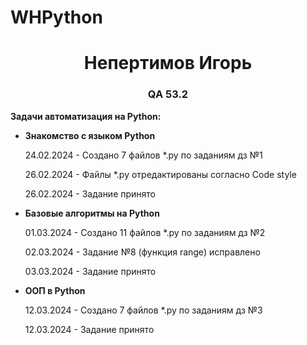# WHPython

<h1 align="center">Непертимов Игорь</a> 
<h3 align="center">QA 53.2</h3>
<p><b>Задачи автоматизация на Python:</b></p>
<ul>
  <li><b>Знакомство с языком Python</b></li>
  <p></p>
  <p>24.02.2024 - Создано 7 файлов *.py по заданиям дз №1</p>
  
  <p>26.02.2024 - Файлы *.py отредактированы согласно Code style</p>
  
  <p>26.02.2024 - Задание принято</p>
</ul>
<p></p>
<ul>
  <li><b>Базовые алгоритмы на Python</b></li>
  <p></p>
  
  <p>01.03.2024 - Создано 11 файлов *.py по заданиям дз №2</p>
  
  <p>02.03.2024 - Задание №8 (функция range) исправлено</p>
  
  <p>03.03.2024 - Задание принято</p>
</ul>
<p></p>
<ul>
  <li><b>ООП в Python</b></li>
  <p></p>
 
  <p>12.03.2024 - Создано 7 файлов *.py по заданиям дз №3</p>
  
  <p>12.03.2024 - Задание принято</p>
</ul>

